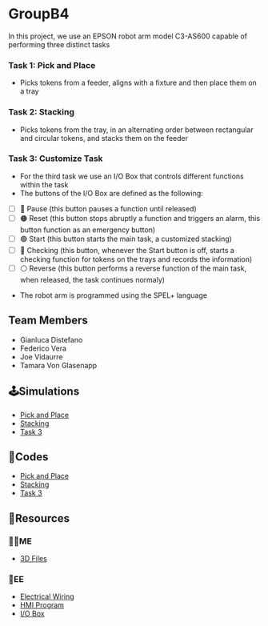 # GroupB4
In this project, we use an EPSON robot arm model C3-AS600 capable of performing three distinct tasks
### Task 1: Pick and Place
  * Picks tokens from a feeder, aligns with a fixture and then place them on a tray
### Task 2: Stacking
  * Picks tokens from the tray, in an alternating order between rectangular and circular tokens, and stacks them on the feeder
### Task 3: Customize Task
  * For the third task we use an I/O Box that controls different functions within the task
  * The buttons of the I/O Box are defined as the following:
  - [ ] :red_circle: Pause (this button pauses a function until released)
  - [ ] :orange_circle: Reset (this button stops abruptly a function and triggers an alarm, this button function as an emergency button)
  - [ ] :green_circle: Start (this button starts the main task, a customized stacking)
  - [ ] :large_blue_circle: Checking (this button, whenever the Start button is off, starts a checking function for tokens on the trays and records the information)
  - [ ] :white_circle: Reverse (this button performs a reverse function of the main task, when released, the task continues normaly)
  * The robot arm is programmed using the SPEL+ language
## Team Members
* Gianluca Distefano
* Federico Vera
* Joe Vidaurre
* Tamara Von Glasenapp
## :joystick:Simulations
* [Pick and Place](https://youtu.be/uCTWLBd3CHA)
* [Stacking](https://youtu.be/nHVbiKW6cxQ)
* [Task 3](https://youtu.be/GFuKxFXsvZo)
## :robot:Codes
* [Pick and Place](https://github.com/joev27/GroupB4/blob/main/Codes/PickandPlace.prg)
* [Stacking](https://github.com/joev27/GroupB4/blob/main/Codes/Stacking.prg)
* [Task 3](https://github.com/joev27/GroupB4/blob/main/Codes/Task3.prg)

## :file_folder:Resources
### :mechanic:ME
* [3D Files](https://github.com/joev27/GroupB4/tree/main/3D%20Files)
### :electric_plug:EE
* [Electrical Wiring](https://github.com/joev27/GroupB4/tree/main/Wiring%20Diagram)
* [HMI Program](https://github.com/joev27/GroupB4/tree/main/Wiring%20Diagram)
* [I/O Box](https://github.com/joev27/GroupB4/tree/main/Wiring%20Diagram)
